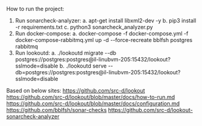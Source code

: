 How to run the project:

1. Run sonarcheck-analyzer:
	a. apt-get install libxml2-dev -y
	b. pip3 install -r requirements.txt
	c. python3 sonarcheck_analyzer.py
2. Run docker-compose:
	a. docker-compose -f docker-compose.yml -f docker-compose-rabbitmq.yml up -d --force-recreate bblfsh postgres rabbitmq
3. Run lookoutd:
	a. ./lookoutd migrate --db postgres://postgres:postgres@il-linubvm-205:15432/lookout?sslmode=disable
	b. ./lookoutd serve --db=postgres://postgres:postgres@il-linubvm-205:15432/lookout?sslmode=disable

Based on below sites:
	https://github.com/src-d/lookout
	https://github.com/src-d/lookout/blob/master/docs/how-to-run.md
	https://github.com/src-d/lookout/blob/master/docs/configuration.md
	https://github.com/bblfsh/sonar-checks
	https://github.com/src-d/lookout-sonarcheck-analyzer
